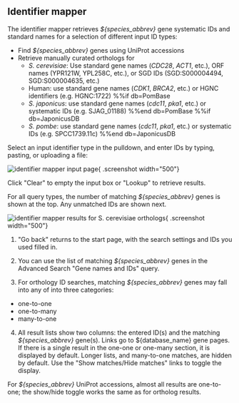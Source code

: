 ## Identifier mapper

The identifier mapper retrieves *${species_abbrev}* gene systematic IDs and standard names for a selection of different input ID types:

- Find *${species_abbrev}* genes using UniProt accessions
- Retrieve manually curated orthologs for
   - *S. cerevisiae*: Use standard gene names (*CDC28*, *ACT1*, etc.), ORF names (YPR121W, YPL258C, etc.), or SGD IDs (SGD:S000004494, SGD:S000004635, etc.)
   - Human: use standard gene names (*CDK1*, *BRCA2*, etc.) or HGNC identifiers (e.g. HGNC:1722)
%%if db=PomBase
   - *S. japonicus*: use standard gene names (*cdc11*, *pka1*, etc.) or systematic IDs (e.g. SJAG_01188)
%%end db=PomBase
%%if db=JaponicusDB
  - *S. pombe*: use standard gene names (*cdc11*, *pka1*, etc.) or systematic IDs (e.g. SPCC1739.11c)
%%end db=JaponicusDB

Select an input identifier type in the pulldown, and enter IDs by
typing, pasting, or uploading a file:

![identifier mapper input page](assets/id_mapper_input.png){ .screenshot width="500"}

Click "Clear" to empty the input box or "Lookup" to retrieve results.

For all query types, the number of matching *${species_abbrev}* genes is shown
at the top. Any unmatched IDs are shown next.

![identifier mapper results for S. cerevisiae orthologs](assets/id_mapper_results.png){ .screenshot width="500"}

1. "Go back" returns to the start page, with the search settings and
IDs you used filled in.

2. You can use the list of matching *${species_abbrev}* genes in the Advanced
Search "Gene names and IDs" query.

3. For orthology ID searches, matching *${species_abbrev}* genes may fall into
any of into three categories:

- one-to-one
- one-to-many
- many-to-one

4. All result lists show two columns: the entered ID(s) and the
matching *${species_abbrev}* gene(s). Links go to ${database_name} gene pages. If there
is a single result in the one-one or one-many section, it is displayed
by default. Longer lists, and many-to-one matches, are hidden by
default. Use the "Show matches/Hide matches" links to toggle the
display.

For *${species_abbrev}* UniProt accessions, almost all results are one-to-one;
the show/hide toggle works the same as for ortholog results.
